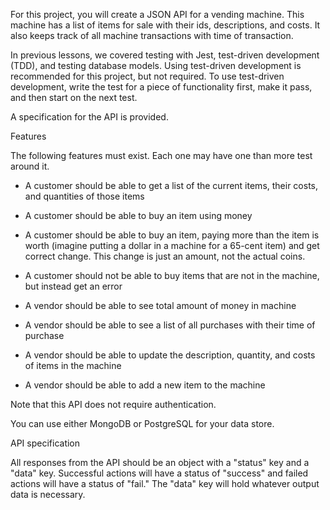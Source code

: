 For this project, you will create a JSON API for a vending machine. This machine has a list of items for sale with their ids, descriptions, and costs. It also keeps track of all machine transactions with time of transaction.

In previous lessons, we covered testing with Jest, test-driven development (TDD), and testing database models. Using test-driven development is recommended for this project, but not required. To use test-driven development, write the test for a piece of functionality first, make it pass, and then start on the next test.

A specification for the API is provided.

Features  

The following features must exist. Each one may have one than more test around it.

- A customer should be able to get a list of the current items, their costs, and quantities of those items

- A customer should be able to buy an item using money

- A customer should be able to buy an item, paying more than the item is worth (imagine putting a dollar in a machine for a 65-cent item) and get correct change. This change is just an amount, not the actual coins.

- A customer should not be able to buy items that are not in the machine, but instead get an error

- A vendor should be able to see total amount of money in machine

- A vendor should be able to see a list of all purchases with their time of purchase

- A vendor should be able to update the description, quantity, and costs of items in the machine

- A vendor should be able to add a new item to the machine

Note that this API does not require authentication.

You can use either MongoDB or PostgreSQL for your data store.

API specification  

All responses from the API should be an object with a "status" key and a "data" key. Successful actions will have a status of "success" and failed actions will have a status of "fail." The "data" key will hold whatever output data is necessary.

